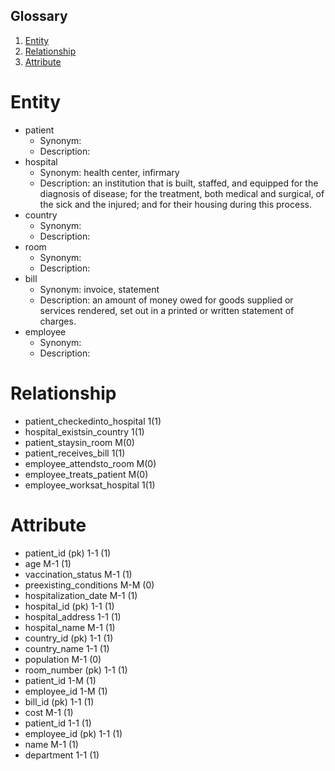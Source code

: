 ## Glossary
1. [Entity](#Entity)
1. [Relationship](#Relationship)
1. [Attribute](#Attribute)
# Entity
- patient
  - Synonym:
  - Description: 
- hospital
  - Synonym: health center, infirmary
  - Description: an institution that is built, staffed, and equipped for the diagnosis of disease; for the treatment, both medical and surgical, of the sick and the injured; and for their housing during this process.
- country
  - Synonym:
  - Description: 
- room
  - Synonym:
  - Description: 
- bill
  - Synonym: invoice, statement
  - Description: an amount of money owed for goods supplied or services rendered, set out in a printed or written statement of charges.
- employee
  - Synonym:
  - Description: 
# Relationship
- patient_checkedinto_hospital 1(1)
- hospital_existsin_country 1(1)
- patient_staysin_room M(0)
- patient_receives_bill 1(1)
- employee_attendsto_room M(0) 
- employee_treats_patient M(0)
- employee_worksat_hospital 1(1)
# Attribute
- patient_id (pk) 1-1 (1)
- age M-1 (1)
- vaccination_status M-1 (1)
- preexisting_conditions M-M (0)
- hospitalization_date M-1 (1)
- hospital_id (pk) 1-1 (1)
- hospital_address 1-1 (1)
- hospital_name M-1 (1)
- country_id (pk) 1-1 (1)
- country_name 1-1 (1)
- population M-1 (0)
- room_number (pk) 1-1 (1)
- patient_id 1-M (1)
- employee_id 1-M (1)
- bill_id (pk) 1-1 (1)
- cost M-1 (1)
- patient_id 1-1 (1)
- employee_id (pk) 1-1 (1)
- name M-1 (1)
- department 1-1 (1)
